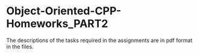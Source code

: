 # Object-Oriented-CPP-Homeworks_PART2
The descriptions of the tasks required in the assignments are in pdf format in the files.
